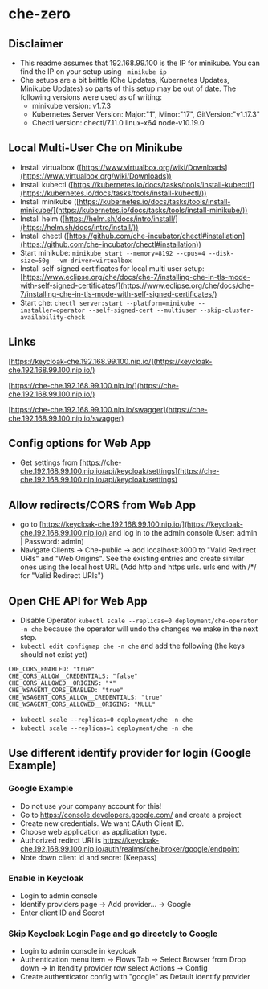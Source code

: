 # che-zero

## Disclaimer

* This readme assumes that 192.168.99.100 is the IP for minikube. You can find the IP on your setup using ` minikube ip`
* Che setups are a bit brittle (Che Updates, Kubernetes Updates, Minikube Updates) so parts of this setup may be out of date. The following versions were used as of writing:
  * minikube version: v1.7.3
  * Kubernetes Server Version: Major:"1", Minor:"17", GitVersion:"v1.17.3"
  * Chectl version: chectl/7.11.0 linux-x64 node-v10.19.0

## Local Multi-User Che on Minikube

* Install virtualbox ([https://www.virtualbox.org/wiki/Downloads](https://www.virtualbox.org/wiki/Downloads))
* Install kubectl ([https://kubernetes.io/docs/tasks/tools/install-kubectl/](https://kubernetes.io/docs/tasks/tools/install-kubectl/))
* Install minikube ([https://kubernetes.io/docs/tasks/tools/install-minikube/](https://kubernetes.io/docs/tasks/tools/install-minikube/))
* Install helm ([https://helm.sh/docs/intro/install/](https://helm.sh/docs/intro/install/))
* Install chectl ([https://github.com/che-incubator/chectl#installation](https://github.com/che-incubator/chectl#installation))
* Start minikube: `minikube start --memory=8192 --cpus=4 --disk-size=50g --vm-driver=virtualbox`
* Install self-signed certificates for local multi user setup: [https://www.eclipse.org/che/docs/che-7/installing-che-in-tls-mode-with-self-signed-certificates/](https://www.eclipse.org/che/docs/che-7/installing-che-in-tls-mode-with-self-signed-certificates/)
* Start che: `chectl server:start --platform=minikube --installer=operator --self-signed-cert --multiuser --skip-cluster-availability-check`

## Links

[https://keycloak-che.192.168.99.100.nip.io/](https://keycloak-che.192.168.99.100.nip.io/)

[https://che-che.192.168.99.100.nip.io/](https://che-che.192.168.99.100.nip.io/)

[https://che-che.192.168.99.100.nip.io/swagger](https://che-che.192.168.99.100.nip.io/swagger)


## Config options for Web App

* Get settings from [https://che-che.192.168.99.100.nip.io/api/keycloak/settings](https://che-che.192.168.99.100.nip.io/api/keycloak/settings)

## Allow redirects/CORS from Web App

* go to [https://keycloak-che.192.168.99.100.nip.io/](https://keycloak-che.192.168.99.100.nip.io/) and log in to the admin console (User: admin | Password: admin)
* Navigate Clients -> Che-public -> add localhost:3000 to "Valid Redirect URIs" and "Web Origins". See the existing entries and create similar ones using the local host URL (Add http and https urls. urls end with /*/ for "Valid Redirect URIs")

## Open CHE API for Web App

* Disable Operator `kubectl scale --replicas=0 deployment/che-operator -n che` because the operator will undo the changes we make in the next step. 
* `kubectl edit configmap che -n che` and add the following (the keys should not exist yet)
```
CHE_CORS_ENABLED: "true"
CHE_CORS_ALLOW__CREDENTIALS: "false"
CHE_CORS_ALLOWED__ORIGINS: "*"
CHE_WSAGENT_CORS_ENABLED: "true"
CHE_WSAGENT_CORS_ALLOW__CREDENTIALS: "true"
CHE_WSAGENT_CORS_ALLOWED__ORIGINS: "NULL"
```
* `kubectl scale --replicas=0 deployment/che -n che`
* `kubectl scale --replicas=1 deployment/che -n che`

## Use different identify provider for login (Google Example)

### Google Example

* Do not use your company account for this!
* Go to https://console.developers.google.com/ and create a project
* Create new credentials. We want OAuth Client ID. 
* Choose web application as application type.
* Authorized redirct URI is https://keycloak-che.192.168.99.100.nip.io/auth/realms/che/broker/google/endpoint
* Note down client id and secret (Keepass)

### Enable in Keycloak

* Login to admin console
* Identify providers page -> Add provider... -> Google
* Enter client ID and Secret

### Skip Keycloak Login Page and go directely to Google

* Login to admin console in keycloak
* Authentication menu item -> Flows Tab -> Select Browser from Drop down -> In Itendity provider row select Actions -> Config
* Create authenticator config with "google" as Default identify provider